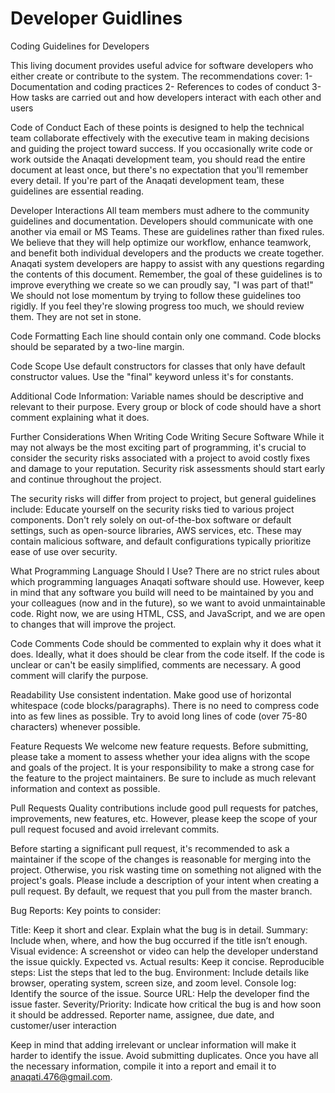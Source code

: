 # Developer Guidlines
Coding Guidelines for Developers

This living document provides useful advice for software developers who either create or contribute to the system. The recommendations cover:
1- Documentation and coding practices
2- References to codes of conduct
3- How tasks are carried out and how developers interact with each other and users

Code of Conduct
Each of these points is designed to help the technical team collaborate effectively with the executive team in making decisions and guiding the project toward success.
If you occasionally write code or work outside the Anaqati development team, you should read the entire document at least once, but there's no expectation that you'll remember every detail.
If you're part of the Anaqati development team, these guidelines are essential reading.

Developer Interactions
All team members must adhere to the community guidelines and documentation. Developers should communicate with one another via email or MS Teams.
These are guidelines rather than fixed rules. We believe that they will help optimize our workflow, enhance teamwork, and benefit both individual developers and the products we create together.
Anaqati system developers are happy to assist with any questions regarding the contents of this document.
Remember, the goal of these guidelines is to improve everything we create so we can proudly say, "I was part of that!" We should not lose momentum by trying to follow these guidelines too rigidly. If you feel they're slowing progress too much, we should review them. They are not set in stone.

Code Formatting
Each line should contain only one command.
Code blocks should be separated by a two-line margin.

Code Scope
Use default constructors for classes that only have default constructor values.
Use the "final" keyword unless it's for constants.

Additional Code Information:
Variable names should be descriptive and relevant to their purpose.
Every group or block of code should have a short comment explaining what it does.

Further Considerations When Writing Code
Writing Secure Software
While it may not always be the most exciting part of programming, it's crucial to consider the security risks associated with a project to avoid costly fixes and damage to your reputation. Security risk assessments should start early and continue throughout the project.

The security risks will differ from project to project, but general guidelines include:
Educate yourself on the security risks tied to various project components.
Don't rely solely on out-of-the-box software or default settings, such as open-source libraries, AWS services, etc. These may contain malicious software, and default configurations typically prioritize ease of use over security.

What Programming Language Should I Use?
There are no strict rules about which programming languages Anaqati software should use. However, keep in mind that any software you build will need to be maintained by you and your colleagues (now and in the future), so we want to avoid unmaintainable code. Right now, we are using HTML, CSS, and JavaScript, and we are open to changes that will improve the project.

Code Comments
Code should be commented to explain why it does what it does. Ideally, what it does should be clear from the code itself. If the code is unclear or can't be easily simplified, comments are necessary. A good comment will clarify the purpose.

Readability
Use consistent indentation.
Make good use of horizontal whitespace (code blocks/paragraphs). There is no need to compress code into as few lines as possible.
Try to avoid long lines of code (over 75-80 characters) whenever possible.

Feature Requests
We welcome new feature requests. Before submitting, please take a moment to assess whether your idea aligns with the scope and goals of the project. It is your responsibility to make a strong case for the feature to the project maintainers. Be sure to include as much relevant information and context as possible.

Pull Requests
Quality contributions include good pull requests for patches, improvements, new features, etc. However, please keep the scope of your pull request focused and avoid irrelevant commits.

Before starting a significant pull request, it's recommended to ask a maintainer if the scope of the changes is reasonable for merging into the project. Otherwise, you risk wasting time on something not aligned with the project's goals.
Please include a description of your intent when creating a pull request. By default, we request that you pull from the master branch.

Bug Reports:
Key points to consider:

Title: Keep it short and clear. Explain what the bug is in detail.
Summary: Include when, where, and how the bug occurred if the title isn’t enough.
Visual evidence: A screenshot or video can help the developer understand the issue quickly.
Expected vs. Actual results: Keep it concise.
Reproducible steps: List the steps that led to the bug.
Environment: Include details like browser, operating system, screen size, and zoom level.
Console log: Identify the source of the issue.
Source URL: Help the developer find the issue faster.
Severity/Priority: Indicate how critical the bug is and how soon it should be addressed.
Reporter name, assignee, due date, and customer/user interaction

Keep in mind that adding irrelevant or unclear information will make it harder to identify the issue. Avoid submitting duplicates. Once you have all the necessary information, compile it into a report and email it to anaqati.476@gmail.com.
